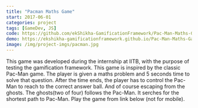 ```yaml
---
title: "Pacman Maths Game"
start: 2017-06-01
categories: project
tags: [GameDev, JS]
code: https://github.com/ekShikha-GamificationFramework/Pac-Man-Maths-Game
demo: https://ekshikha-gamificationframework.github.io/Pac-Man-Maths-Game/
image: /img/project-imgs/pacman.jpg
---
```


This game was developed during the internship at IITB, with the purpose of testing the gamification framework. This game is inspired by the classic Pac-Man game. The player is given a maths problem and 5 seconds time to solve that question. After the time ends, the player has to control the Pac-Man to reach to the correct answer ball. And of course escaping from the ghosts. The ghosts(two of four) follows the Pac-Man. It serches for the shortest path to Pac-Man. Play the game from link below (not for mobile).